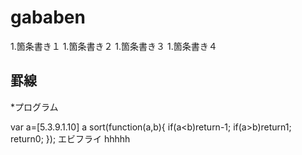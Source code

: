 # gababen

1.箇条書き１
1.箇条書き２
1.箇条書き３
1.箇条書き４

罫線
----

*プログラム

var a=[5.3.9.1.10]
a sort(function(a,b){
if(a<b)return-1;
if(a>b)return1;
return0;
});
エビフライ
hhhhh